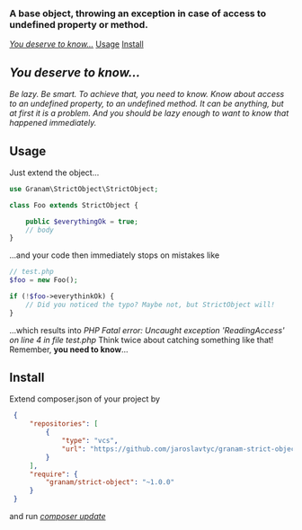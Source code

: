 ### A base object, throwing an exception in case of access to undefined property or method.

[*You deserve to know...*](#you-deserve-to-know)
[Usage](#usage)
[Install](#Install)

## *You deserve to know...*

*Be lazy. Be smart.*
*To achieve that, you need to know.*
*Know about access to an undefined property, to an undefined method.*
*It can be anything, but at first it is a problem.*
*And you should be lazy enough to want to know that happened immediately.*

## Usage

Just extend the object...

```php
use Granam\StrictObject\StrictObject;

class Foo extends StrictObject {

    public $everythingOk = true;
    // body
}
```

...and your code then immediately stops on mistakes like

```php
// test.php
$foo = new Foo();

if (!$foo->everythinkOk) {
    // Did you noticed the typo? Maybe not, but StrictObject will!
}
```
...which results into *PHP Fatal error: Uncaught exception 'ReadingAccess' on line 4 in file test.php*
Think twice about catching something like that! Remember, **you need to know**...

## Install

Extend composer.json of your project by
```json
 {
     "repositories": [
         {
             "type": "vcs",
             "url": "https://github.com/jaroslavtyc/granam-strict-object"
         }
     ],
     "require": {
         "granam/strict-object": "~1.0.0"
     }
 }
```
and run *[composer update](https://getcomposer.org/doc/03-cli.md#update)*
